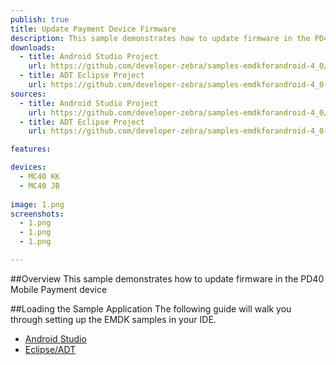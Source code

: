 ```yaml
---
publish: true
title: Update Payment Device Firmware
description: This sample demonstrates how to update firmware in the PD40 Mobile Payment device
downloads:
  - title: Android Studio Project
    url: https://github.com/developer-zebra/samples-emdkforandroid-4_0/archive/PD40FWUpdateSample.zip  
  - title: ADT Eclipse Project
    url: https://github.com/developer-zebra/samples-emdkforandroid-4_0-ADT/archive/PD40FWUpdateSample.zip   
sources:
  - title: Android Studio Project
    url: https://github.com/developer-zebra/samples-emdkforandroid-4_0/tree/PD40FWUpdateSample
  - title: ADT Eclipse Project
    url: https://github.com/developer-zebra/samples-emdkforandroid-4_0-ADT/tree/PD40FWUpdateSample

features: 

devices: 
  - MC40 KK
  - MC40 JB
  
image: 1.png
screenshots: 
  - 1.png
  - 1.png
  - 1.png

---
```



##Overview
This sample demonstrates how to update firmware in the PD40 Mobile Payment device

##Loading the Sample Application
The following guide will walk you through setting up the EMDK samples in your IDE.

* [Android Studio](/emdk-for-android/4-0/guide/emdksamples_androidstudio)
* [Eclipse/ADT](/emdk-for-android/4-0/guide/emdksamples_eclipse)